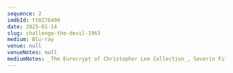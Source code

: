 ```yaml
---
sequence: 2
imdbId: tt0276499
date: 2025-01-14
slug: challenge-the-devil-1963
medium: Blu-ray
venue: null
venueNotes: null
mediumNotes: _The Eurocrypt of Christopher Lee Collection_, Severin Films, 2021
---
```


